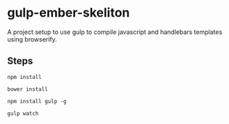 gulp-ember-skeliton
===================

A project setup to use gulp to compile javascript and handlebars templates using browserify.

Steps
--
```
npm install
```
```
bower install
```
```
npm install gulp -g
```
```
gulp watch
```
